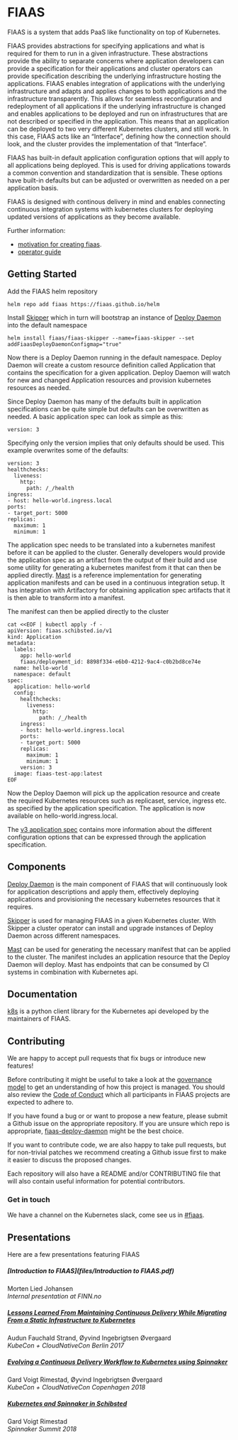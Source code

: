 # FIAAS

FIAAS is a system that adds PaaS like functionality on top of Kubernetes.

FIAAS provides abstractions for specifying applications and what is required for
them to run in a given infrastructure.  These abstractions provide the ability
to separate concerns where application developers can provide a specification
for their applications and cluster operators can provide specification
describing the underlying infrastructure hosting the applications. FIAAS enables
integration of applications with the underlying infrastructure and adapts and
applies changes to both applications and the infrastructure transparently. This
allows for seamless reconfiguration and redeployment of all applications if the
underlying infrastructure is changed and enables applications to be deployed and
run on infrastructures that are not described or specified in the application.
This means that an application can be deployed to two very different Kubernetes
clusters, and still work. In this case, FIAAS acts like an “Interface”, defining
how the connection should look, and the cluster provides the implementation of
that “Interface”.

FIAAS has built-in default application configuration options that will apply to
all applications being deployed. This is used for driving applications
towards a common convention and standardization that is sensible. These options
have built-in defaults but can be adjusted or overwritten as needed on a per
application basis.

FIAAS is designed with continous delivery in mind and enables connecting
continuous integration systems with kubernetes clusters for deploying updated
versions of applications as they become available.

Further information:

* [motivation for creating fiaas](https://github.com/fiaas/fiaas-deploy-daemon/blob/master/docs/fiaas.md).
* [operator guide](https://github.com/fiaas/fiaas-deploy-daemon/blob/master/docs/operator_guide.md)

## Getting Started

Add the FIAAS helm repository

```
helm repo add fiaas https://fiaas.github.io/helm
```

Install [Skipper](https://github.com/fiaas/skipper) which in turn will
bootstrap an instance of [Deploy
Daemon](https://github.com/fiaas/fiaas-deploy-daemon) into
the default namespace

```
helm install fiaas/fiaas-skipper --name=fiaas-skipper --set addFiaasDeployDaemonConfigmap="true"
```

Now there is a Deploy Daemon running in the default namespace.
Deploy Daemon will create a custom resource definition called Application that
contains the specification for a given application.
Deploy Daemon will watch for new and changed Application resources and
provision kubernetes resources as needed.

Since Deploy Daemon has many of the defaults built in application
specifications can be quite simple but defaults can be overwritten as needed. A
basic application spec can look as simple as this:

```
version: 3
```

Specifying only the version implies that only defaults should be used. This
example overwrites some of the defaults:

```
version: 3
healthchecks:
  liveness:
    http:
      path: /_/health
ingress:
- host: hello-world.ingress.local
ports:
- target_port: 5000
replicas:
  maximum: 1
  minimum: 1
```

The application spec needs to be translated into a kubernetes manifest before
it can be applied to the cluster. Generally developers would provide the
application spec as an artifact from the output of their build and use some
utility for generating a kubernetes manifest from it that can then be applied
directly. [Mast](https://github.com/fiaas/mast) is a reference implementation
for generating application manifests and can be used in a continuous
integration setup. It has integration with Artifactory for obtaining
application spec artifacts that it is then able to transform into a manifest.

The manifest can then be applied directly to the cluster

```
cat <<EOF | kubectl apply -f -
apiVersion: fiaas.schibsted.io/v1
kind: Application
metadata:
  labels:
    app: hello-world
    fiaas/deployment_id: 8898f334-e6b0-4212-9ac4-c0b2bd8ce74e
  name: hello-world
  namespace: default
spec:
  application: hello-world
  config:
    healthchecks:
      liveness:
        http:
          path: /_/health
    ingress:
    - host: hello-world.ingress.local
    ports:
    - target_port: 5000
    replicas:
      maximum: 1
      minimum: 1
    version: 3
  image: fiaas-test-app:latest
EOF
```

Now the Deploy Daemon will pick up the application resource and create the
required Kubernetes resources such as replicaset, service, ingress etc. as
specified by the application specification. The application is now available on
hello-world.ingress.local.

The [v3 application
spec](https://github.com/fiaas/fiaas-deploy-daemon/blob/master/docs/v3_spec.md)
contains more information about the different configuration options that can be
expressed through the application specification.

## Components

[Deploy Daemon](https://github.com/fiaas/fiaas-deploy-daemon) is the main
component of FIAAS that will continuously look for application descriptions and
apply them, effectively deploying applications and provisioning the necessary
kubernetes resources that it requires.

[Skipper](https://github.com/fiaas/skipper) is used for managing FIAAS in a
given Kubernetes cluster. With Skipper a cluster operator can install and
upgrade instances of Deploy Daemon across different namespaces.

[Mast](https://github.com/fiaas/mast) can be used for generating the necessary
manifest that can be applied to the cluster. The manifest includes an
application resource that the Deploy Daemon will deploy. Mast has endpoints that
can be consumed by CI systems in combination with Kubernetes api.

## Documentation

[k8s](https://k8s.readthedocs.org/en/latest/) is a python client library for the
Kubernetes api developed by the maintainers of FIAAS.

## Contributing

We are happy to accept pull requests that fix bugs or introduce new features!

Before contributing it might be useful to take a look at the [governance
model](https://github.com/fiaas/governance/blob/master/governance_model.md) to get an understanding of how this
project is managed. You should also review the [Code of
Conduct](https://github.com/fiaas/governance/blob/master/code_of_conduct.md) which all participants in FIAAS projects
are expected to adhere to.

If you have found a bug or or want to propose a new feature, please submit a Github issue on the appropriate
repository. If you are unsure which repo is appropriate,
[fiaas-deploy-daemon](https://github.com/fiaas/fiaas-deploy-daemon) might be the best choice.

If you want to contribute code, we are also happy to take pull requests, but for non-trivial patches we recommend
creating a Github issue first to make it easier to discuss the proposed changes.

Each repository will also have a README and/or CONTRIBUTING file that will also contain useful information for
potential contributors.

### Get in touch

We have a channel on the Kubernetes slack, come see us in [#fiaas](slack://channel?team=T09NY5SBT&id=CNASTE7CP).

## Presentations

Here are a few presentations featuring FIAAS

##### [Introduction to FIAAS](files/Introduction to FIAAS.pdf)

Morten Lied Johansen<br/>
*Internal presentation at FINN.no*

##### [Lessons Learned From Maintaining Continuous Delivery While Migrating From a Static Infrastructure to Kubernetes](https://www.youtube.com/watch?v=UJneVIAv9rc)

Audun Fauchald Strand, Øyvind Ingebrigtsen Øvergaard<br/>
*KubeCon + CloudNativeCon Berlin 2017*

##### [Evolving a Continuous Delivery Workflow to Kubernetes using Spinnaker](https://www.youtube.com/watch?v=cen3dULhE1E)

Gard Voigt Rimestad, Øyvind Ingebrigtsen Øvergaard<br/>
*KubeCon + CloudNativeCon Copenhagen 2018*

##### [Kubernetes and Spinnaker in Schibsted](https://www.youtube.com/watch?v=znYmjsJCSzk)

Gard Voigt Rimestad<br/>
*Spinnaker Summit 2018*

